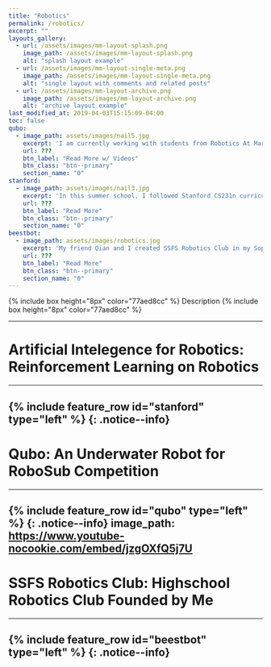```yaml
---
title: "Robotics"
permalink: /robotics/
excerpt: ""
layouts_gallery:
  - url: /assets/images/mm-layout-splash.png
    image_path: /assets/images/mm-layout-splash.png
    alt: "splash layout example"
  - url: /assets/images/mm-layout-single-meta.png
    image_path: /assets/images/mm-layout-single-meta.png
    alt: "single layout with comments and related posts"
  - url: /assets/images/mm-layout-archive.png
    image_path: /assets/images/mm-layout-archive.png
    alt: "archive layout example"
last_modified_at: 2019-04-03T15:15:09-04:00
toc: false
qubo:
  - image_path: assets/images/nail5.jpg
    excerpt: 'I am currently working with students from Robotics At Maryland (R@M) to build a under-water robot for Robosub competition. I use Deep Learning algorisms to improve the vision of their robot in water. Specifically, I used Nasnet-mobil architecture to train task-specific object recognizable computer vision system for navigation.'
    url: ???
    btn_label: "Read More w/ Videos"
    btn_class: "btn--primary"
    section_name: "0"
stanford:
  - image_path: assets/images/nail3.jpg
    excerpt: 'In this summer school, I followed Stanford CS231n curriculum and programed a robot capable of do tasks like dancing, sweeping the floor, solving the maze. I also used Reinforcement Learning to optimize the path taking with dynamic rick calculation. This technology I porgramed is important because it allows robot to perform dynamic path planning under different unknown environments.'
    url: ???
    btn_label: "Read More"
    btn_class: "btn--primary"
    section_name: "0"
beestbot:
  - image_path: assets/images/robotics.jpg
    excerpt: 'My friend Qian and I created SSFS Robotics Club in my Sophmore year. We got donations from Kuka and built the robot in 2 weeks before the midterm and got the Judges Award in FTC Competition. However, ALL the members of the team left on the second year, so I decide to restart the club on my own. After many joined the team, 11 of us designed new team logo, hoodies, websites, and looked for donations from the school and serveral other companies. Finally we were placed 1st in the Qualifier and got into Maryland State Championship.'
    url: ???
    btn_label: "Read More"
    btn_class: "btn--primary"
    section_name: "0"
---
```

{% include box height="8px" color="77aed8cc" %}
Description
{% include box height="8px" color="77aed8cc" %}

---
# Artificial Intelegence for Robotics: Reinforcement Learning on Robotics
---
{% include feature_row id="stanford" type="left" %}
{: .notice--info}
---
# Qubo: An Underwater Robot for RoboSub Competition
---
{% include feature_row id="qubo" type="left" %}
{: .notice--info}
image_path: https://www.youtube-nocookie.com/embed/jzgOXfQ5j7U
---
# SSFS Robotics Club: Highschool Robotics Club Founded by Me
---
{% include feature_row id="beestbot" type="left" %}
{: .notice--info}
---
